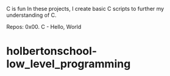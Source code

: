 C is fun
In these projects, I create basic C scripts to further my understanding of C.

Repos:
0x00. C - Hello, World
# holbertonschool-low_level_programming
